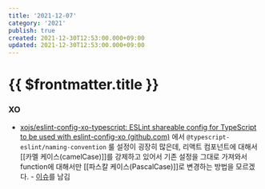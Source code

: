 ```yaml
---
title: '2021-12-07'
category: '2021'
publish: true
created: 2021-12-30T12:53:00.000+09:00
updated: 2021-12-30T12:53:00.000+09:00
---
```


# {{ $frontmatter.title }}

### XO

- [xojs/eslint-config-xo-typescript: ESLint shareable config for TypeScript to be used with eslint-config-xo (github.com)](https://github.com/xojs/eslint-config-xo-typescript) 에서 `@typescript-eslint/naming-convention` 룰 설정이 굉장히 많은데, 리액트 컴포넌트에 대해서 [[카멜 케이스(camelCase)]]를 강제하고 있어서 기존 설정을 그대로 가져와서 function에 대해서만 [[파스칼 케이스(PascalCase)]]로 변경하는 방법을 모르겠다. - [이슈](https://github.com/xojs/eslint-config-xo-typescript/issues/48)를 남김
